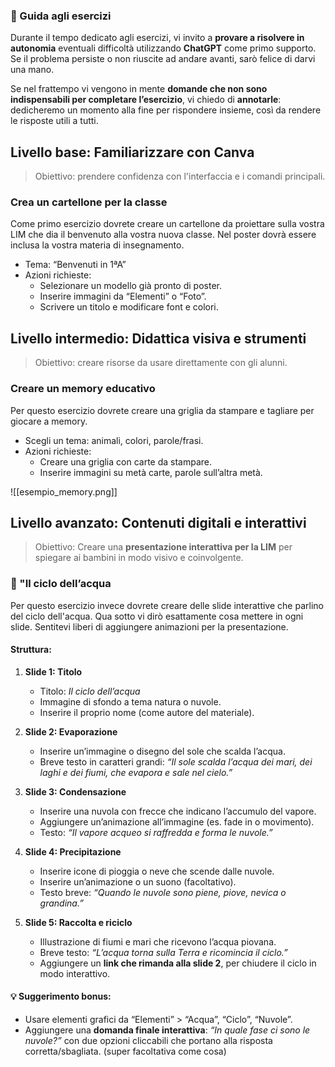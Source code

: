 ### 📝 Guida agli esercizi

Durante il tempo dedicato agli esercizi, vi invito a **provare a risolvere in autonomia** eventuali difficoltà utilizzando **ChatGPT** come primo supporto.  
Se il problema persiste o non riuscite ad andare avanti, sarò felice di darvi una mano.

Se nel frattempo vi vengono in mente **domande che non sono indispensabili per completare l’esercizio**, vi chiedo di **annotarle**: dedicheremo un momento alla fine per rispondere insieme, così da rendere le risposte utili a tutti.

## Livello base: Familiarizzare con Canva

> Obiettivo: prendere confidenza con l'interfaccia e i comandi principali.
### Crea un cartellone per la classe
Come primo esercizio dovrete creare un cartellone da proiettare sulla vostra LIM che dia il benvenuto alla vostra nuova classe. Nel poster dovrà essere inclusa la vostra materia di insegnamento.

- Tema: “Benvenuti in 1ªA” 
- Azioni richieste:
    - Selezionare un modello già pronto di poster.
    - Inserire immagini da “Elementi” o “Foto”.
    - Scrivere un titolo e modificare font e colori.

## Livello intermedio: Didattica visiva e strumenti

> Obiettivo: creare risorse da usare direttamente con gli alunni.

### Creare un memory educativo
Per questo esercizio dovrete creare una griglia da stampare e tagliare per giocare a memory. 
- Scegli un tema: animali, colori, parole/frasi.
- Azioni richieste:
    - Creare una griglia con carte da stampare.
    - Inserire immagini su metà carte, parole sull’altra metà.

![[esempio_memory.png]]

## Livello avanzato: Contenuti digitali e interattivi

> Obiettivo: Creare una **presentazione interattiva per la LIM** per spiegare ai bambini in modo visivo e coinvolgente.

### 🎯 "Il ciclo dell’acqua
Per questo esercizio invece dovrete creare delle slide interattive che parlino del ciclo dell'acqua. Qua sotto vi dirò esattamente cosa mettere in ogni slide. Sentitevi liberi di aggiungere animazioni per la presentazione.
#### Struttura:

1. **Slide 1: Titolo**
    - Titolo: _Il ciclo dell’acqua_
    - Immagine di sfondo a tema natura o nuvole.
    - Inserire il proprio nome (come autore del materiale).

2. **Slide 2: Evaporazione**
    - Inserire un’immagine o disegno del sole che scalda l’acqua.
    - Breve testo in caratteri grandi: _“Il sole scalda l’acqua dei mari, dei laghi e dei fiumi, che evapora e sale nel cielo.”_

3. **Slide 3: Condensazione**
    - Inserire una nuvola con frecce che indicano l’accumulo del vapore.
    - Aggiungere un’animazione all’immagine (es. fade in o movimento).
    - Testo: _“Il vapore acqueo si raffredda e forma le nuvole.”_

4. **Slide 4: Precipitazione**
    - Inserire icone di pioggia o neve che scende dalle nuvole.
    - Inserire un’animazione o un suono (facoltativo).
    - Testo breve: _“Quando le nuvole sono piene, piove, nevica o grandina.”_

5. **Slide 5: Raccolta e riciclo**
    - Illustrazione di fiumi e mari che ricevono l’acqua piovana.
    - Breve testo: _“L’acqua torna sulla Terra e ricomincia il ciclo.”_
    - Aggiungere un **link che rimanda alla slide 2**, per chiudere il ciclo in modo interattivo.

#### 💡 Suggerimento bonus:

- Usare elementi grafici da “Elementi” > “Acqua”, “Ciclo”, “Nuvole”.    
- Aggiungere una **domanda finale interattiva**: _“In quale fase ci sono le nuvole?”_ con due opzioni cliccabili che portano alla risposta corretta/sbagliata. (super facoltativa come cosa)